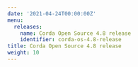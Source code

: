 ```yaml
---
date: '2021-04-24T00:00:00Z'
menu:
  releases:
    name: Corda Open Source 4.8 release
    identifier: corda-os-4.8-release
title: Corda Open Source 4.8 release
weight: 10
---
```

